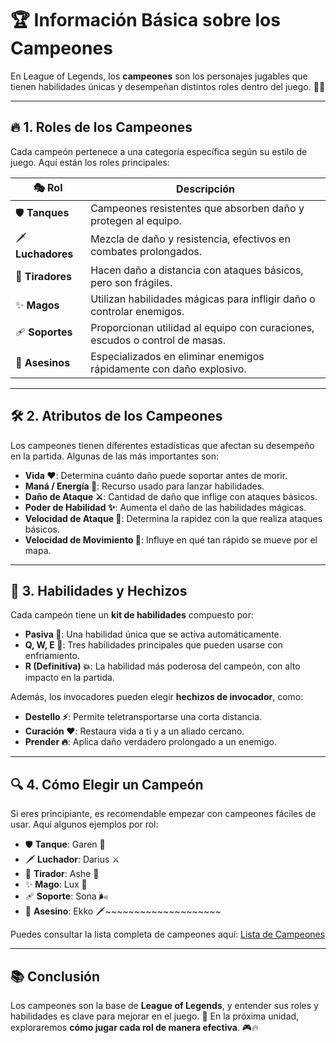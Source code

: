 # 🏆 Información Básica sobre los Campeones

En League of Legends, los **campeones** son los personajes jugables que tienen habilidades únicas y desempeñan distintos roles dentro del juego. 🏹✨

---

## 🔥 1. Roles de los Campeones
Cada campeón pertenece a una categoría específica según su estilo de juego. Aquí están los roles principales:

| 🎭 Rol | Descripción |
|--------|------------|
| 🛡 **Tanques** | Campeones resistentes que absorben daño y protegen al equipo. |
| 🗡 **Luchadores** | Mezcla de daño y resistencia, efectivos en combates prolongados. |
| 🎯 **Tiradores** | Hacen daño a distancia con ataques básicos, pero son frágiles. |
| ✨ **Magos** | Utilizan habilidades mágicas para infligir daño o controlar enemigos. |
| 🩹 **Soportes** | Proporcionan utilidad al equipo con curaciones, escudos o control de masas. |
| 🔪 **Asesinos** | Especializados en eliminar enemigos rápidamente con daño explosivo. |

---

## 🛠️ 2. Atributos de los Campeones
Los campeones tienen diferentes estadísticas que afectan su desempeño en la partida. Algunas de las más importantes son:

- **Vida ❤️**: Determina cuánto daño puede soportar antes de morir.
- **Maná / Energía 🔵**: Recurso usado para lanzar habilidades.
- **Daño de Ataque ⚔️**: Cantidad de daño que inflige con ataques básicos.
- **Poder de Habilidad ✨**: Aumenta el daño de las habilidades mágicas.
- **Velocidad de Ataque 🏹**: Determina la rapidez con la que realiza ataques básicos.
- **Velocidad de Movimiento 🏃**: Influye en qué tan rápido se mueve por el mapa.

---

## 🏹 3. Habilidades y Hechizos
Cada campeón tiene un **kit de habilidades** compuesto por:

- **Pasiva 🔄**: Una habilidad única que se activa automáticamente.
- **Q, W, E 🔢**: Tres habilidades principales que pueden usarse con enfriamiento.
- **R (Definitiva) 💥**: La habilidad más poderosa del campeón, con alto impacto en la partida.

Además, los invocadores pueden elegir **hechizos de invocador**, como:

- **Destello ⚡**: Permite teletransportarse una corta distancia.
- **Curación ❤️**: Restaura vida a ti y a un aliado cercano.
- **Prender 🔥**: Aplica daño verdadero prolongado a un enemigo.

---

## 🔍 4. Cómo Elegir un Campeón
Si eres principiante, es recomendable empezar con campeones fáciles de usar. Aquí algunos ejemplos por rol:

- 🛡 **Tanque**: Garen 🏰
- 🗡 **Luchador**: Darius ⚔️
- 🎯 **Tirador**: Ashe 🏹
- ✨ **Mago**: Lux 🌟
- 🩹 **Soporte**: Sona 🌬️
- 🔪 **Asesino**: Ekko 🗡️~~~~~~~~~~~~~~~~~~~~

Puedes consultar la lista completa de campeones aquí: [Lista de Campeones](https://www.leagueoflegends.com/es-mx/champions/)

---

## 📚 Conclusión
Los campeones son la base de **League of Legends**, y entender sus roles y habilidades es clave para mejorar en el juego. 🚀 En la próxima unidad, exploraremos **cómo jugar cada rol de manera efectiva**. 🎮🔥